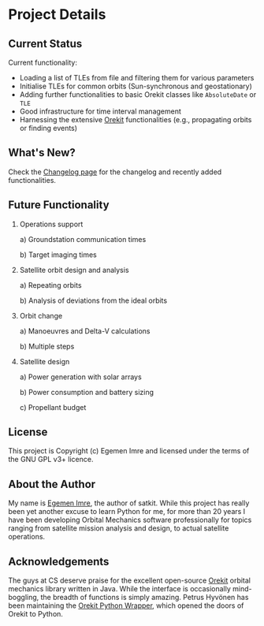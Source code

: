 # Project Details

## Current Status

Current functionality:

- Loading a list of TLEs from file and filtering them for various parameters
- Initialise TLEs for common orbits (Sun-synchronous and geostationary)
- Adding further functionalities to basic Orekit classes like `AbsoluteDate` or `TLE`
- Good infrastructure for time interval management
- Harnessing the extensive [Orekit](https://www.orekit.org) functionalities (e.g., propagating orbits or finding events)

## What's New?

Check the [Changelog page](changelog.md) for the changelog and recently added functionalities.

## Future Functionality

1. Operations support

   a) Groundstation communication times

   b) Target imaging times

2. Satellite orbit design and analysis

   a) Repeating orbits

   b) Analysis of deviations from the ideal orbits

3. Orbit change

   a) Manoeuvres and Delta-V calculations

   b) Multiple steps

4. Satellite design

   a) Power generation with solar arrays

   b) Power consumption and battery sizing

   c) Propellant budget

## License

This project is Copyright (c) Egemen Imre and licensed under the terms of the GNU GPL v3+ licence.

## About the Author

My name is [Egemen Imre](https://twitter.com/uyducusirin), the author of satkit. While this project has really been yet
another excuse to learn Python for me, for more than 20 years I have been developing Orbital Mechanics software
professionally for topics ranging from satellite mission analysis and design, to actual satellite operations.

## Acknowledgements

The guys at CS deserve praise for the excellent open-source [Orekit](https://www.orekit.org) orbital mechanics library
written in Java. While the interface is occasionally mind-boggling, the breadth of functions is simply amazing. Petrus
Hyvönen has been maintaining the [Orekit Python Wrapper](https://gitlab.orekit.org/orekit-labs/python-wrapper), which
opened the doors of Orekit to Python.
